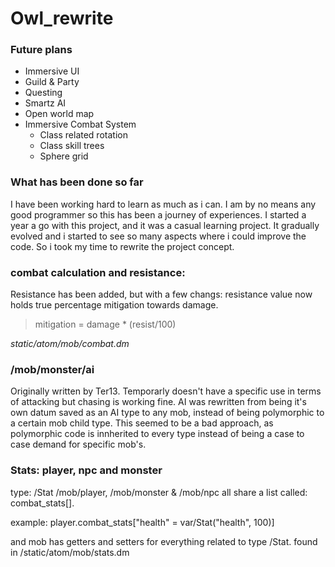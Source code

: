 # Owl_rewrite

 ### Future plans

 - Immersive UI
 - Guild & Party
 - Questing
 - Smartz AI
 - Open world map
 - Immersive Combat System
   - Class related rotation
   - Class skill trees
   - Sphere grid

### What has been done so far

I have been working hard to learn as much as i can. I am by no means any good programmer so this has been a journey of experiences. I started a year a go with this project, and it was a casual learning project. It gradually evolved and i started to see so many aspects where i could improve the code. So i took my time to rewrite the project concept.


### combat calculation and resistance:

Resistance has been added, but with a few changs:
resistance value now holds true percentage mitigation towards damage.
> mitigation = damage * (resist/100)

*static/atom/mob/combat.dm*

### /mob/monster/ai

Originally written by Ter13. Temporarly doesn't have a specific use in terms of attacking but chasing is working fine. AI was rewritten from being it's own datum saved as an AI type to any mob, instead of being polymorphic to a certain mob child type. This seemed to be a bad approach, as polymorphic code is innherited to every type instead of being a case to case demand for specific mob's.


### Stats: player, npc and monster

type: /Stat
/mob/player, /mob/monster & /mob/npc all share a list called: combat_stats[].

example:
player.combat_stats["health" = var/Stat("health", 100)]

and mob has getters and setters for everything related to type /Stat.
found in /static/atom/mob/stats.dm
